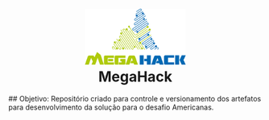 <h1 align="center">
  <br>
  <a href="https://www.megahack.com.br/"><img src="https://github.com/eduardohfs/MegahackTime30/blob/master/support_content/logo-megahack.png?raw=true" alt="MegaHack" width="200"></a>
  <br>
  MegaHack
  <br>
</h1>
## Objetivo:
Repositório criado para controle e versionamento dos artefatos para desenvolvimento da solução para o desafio Americanas.
